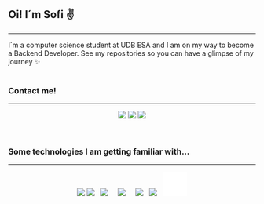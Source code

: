 ## Oi! I´m Sofi :v:
___
I´m a computer science student at UDB ESA and I am on my way to become a Backend Developer. See my repositories so you can have a glimpse of my journey :sparkles:
\
&nbsp;
### Contact me!
___

<div align="center">

[<img src="https://img.shields.io/static/v1?label&logo=linkedin&message=Karen%20Rivas&color=%230072b1&style=for-the-badge"/>](https://www.linkedin.com/in/karen-rivas-979230202/)
[<img src="https://img.shields.io/static/v1?label&logo=gmail&message=karenrivasg17@gmail.com&color=%23BB001B&style=for-the-badge&logoColor=white"/>](mailto:karenrivasg17@gmail.com)
[<img src="https://img.shields.io/static/v1?label&logo=discord&message=Alca%230979&color=%235865f2&style=for-the-badge&logoColor=white"/>](https://discord.com/users/615025085463396354)
</div>


&nbsp;
### Some technologies I am getting familiar with...
___
<div align="center">
<img src="https://cdn.jsdelivr.net/gh/devicons/devicon/icons/html5/html5-plain-wordmark.svg" height="50px"/>
<img src="https://cdn.jsdelivr.net/gh/devicons/devicon/icons/css3/css3-plain-wordmark.svg" height="50px" /> &nbsp;
<img src="https://cdn.jsdelivr.net/gh/devicons/devicon/icons/bootstrap/bootstrap-original-wordmark.svg" height="50px" /> &nbsp; &nbsp;
<img src="https://cdn.jsdelivr.net/gh/devicons/devicon/icons/sass/sass-original.svg" height="50px" /> &nbsp; &nbsp;
<img src="https://cdn.jsdelivr.net/gh/devicons/devicon/icons/mysql/mysql-original-wordmark.svg" height="50px" />  &nbsp;        
<img src="https://cdn.jsdelivr.net/gh/devicons/devicon/icons/laravel/laravel-plain-wordmark.svg" height="50px"/> &nbsp;
<picture>
  <source media="(prefers-color-scheme: dark)" srcset="https://raw.githubusercontent.com/Alca1707/Alca1707/main/icons/microsoftsqlserver-light.svg">
  <source media="(prefers-color-scheme: light)" srcset="https://raw.githubusercontent.com/Alca1707/Alca1707/main/icons/microsoftsqlserver-dark.svg">
  <img alt="Changes SQLsever icon deppending on GitHub theme" src="https://raw.githubusercontent.com/Alca1707/Alca1707/main/icons/microsoftsqlserver-light.svg" height="50px">
</picture>
</div>

          
<!--
**Alca1707/Alca1707** is a ✨ _special_ ✨ repository because its `README.md` (this file) appears on your GitHub profile.

Here are some ideas to get you started:

- 🔭 I’m currently working on ...
- 🌱 I’m currently learning ...
- 👯 I’m looking to collaborate on ...
- 🤔 I’m looking for help with ...
- 💬 Ask me about ...
- 📫 How to reach me: ...
- 😄 Pronouns: ...
- ⚡ Fun fact: ...
-->
